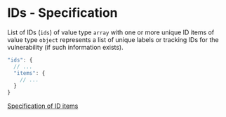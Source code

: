 # IDs - Specification

List of IDs (`ids`) of value type `array` with one or more unique ID items of
value type `object` represents a list of unique labels or tracking IDs for the
vulnerability (if such information exists).

```javascript
"ids": {
  // ...
  "items": {
    // ...
  }
}
```

[Specification of ID items](ids/id-spec.en.md)

